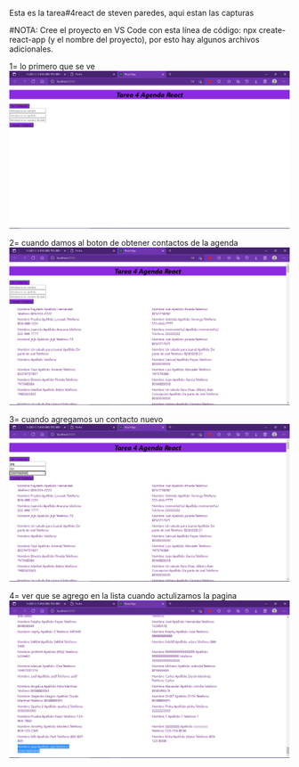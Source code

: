 Esta es la tarea#4react de steven paredes, aqui estan las capturas

#NOTA: Cree el proyecto en VS Code con esta línea de código: npx create-react-app (y el nombre del proyecto), por esto hay algunos archivos adicionales.

1= lo primero que se ve 
![lo primero que se ve ](inicio.png)

2= cuando damos al boton de obtener contactos de la agenda
![cuando damos al boton de obtener contactos de la agenda](obtener.png)

3= cuando agregamos un contacto nuevo
![cuando agregamos un contacto nuevo](agregar.png)

4= ver que se agrego en la lista cuando actulizamos la pagina
![ver que se agrego en la lista cuando actulizamos la pagina](yaagregado.png)
